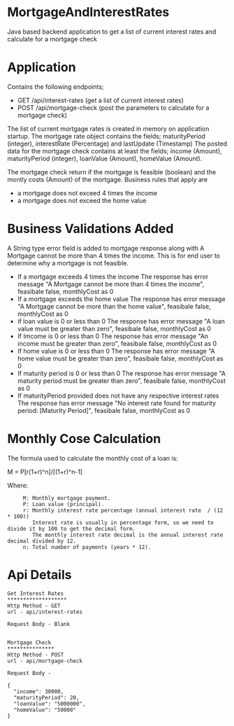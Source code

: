 # MortgageAndInterestRates
Java based backend application to get a list of current interest rates and calculate for a mortgage check

# Application
Contains the following endpoints;
* GET /api/interest-rates (get a list of current interest rates)
* POST /api/mortgage-check (post the parameters to calculate for a mortgage check)

The list of current mortgage rates is created in memory on application startup.
The mortgage rate object contains the fields; maturityPeriod (integer), interestRate (Percentage) and lastUpdate (Timestamp)
The posted data for the mortgage check contains at least the fields; income (Amount), maturityPeriod (integer), loanValue (Amount), homeValue (Amount).

The mortgage check return if the mortgage is feasible (boolean) and the
montly costs (Amount) of the mortgage.
Business rules that apply are
- a mortgage does not exceed 4 times the income
- a mortgage does not exceed the home value

# Business Validations Added
A String type error field is added to mortgage response along with A Mortgage cannot be more than 4 times the income. This is for end user to determine why a mortgage is not feasible.
- If a mortgage exceeds 4 times the income
   The response has error message "A Mortgage cannot be more than 4 times the income", feasibale false, monthlyCost as 0
- If a mortgage exceeds the home value
  The response has error message "A Mortgage cannot be more than the home value", feasibale false, monthlyCost as 0
- if loan value is 0 or less than 0
  The response has error message "A loan value must be greater than zero", feasibale false, monthlyCost as 0
- If Imcome is 0 or less than 0
  The response has error message "An income must be greater than zero", feasibale false, monthlyCost as 0
- If home value is 0 or less than 0
  The response has error message "A home value must be greater than zero", feasibale false, monthlyCost as 0
- If maturity period is 0 or less than 0
  The response has error message "A maturity period must be greater than zero", feasibale false, monthlyCost as 0
- If maturityPeriod provided does not have any respective interest rates
  The response has error message "No interest rate found for maturity period: [Maturity Period]", feasibale false, monthlyCost as 0

# Monthly Cose Calculation
The formula used to calculate the monthly cost of a loan is:

 M = P[r(1+r)^n]/[(1+r)^n-1]
 
Where:   

         M: Monthly mortgage payment.
         P: Loan value (principal).
         r: Monthly interest rate percentage (annual interest rate  / (12 * 100))
            Interest rate is usually in percentage form, so we need to divide it by 100 to get the decimal form.
            The monthly interest rate decimal is the annual interest rate decimal divided by 12.
         n: Total number of payments (years * 12).
         
# Api Details 
    Get Interest Rates
    *******************
    Http Method - GET
    url - api/interest-rates

    Request Body - Blank


    Mortgage Check
    ***************
    Http Method - POST
    url - api/mortgage-check

    Request Body - 

    {
      "income": 30000,
      "maturityPeriod": 20,
      "loanValue": "5000000",
      "homeValue": "50000"
    }

